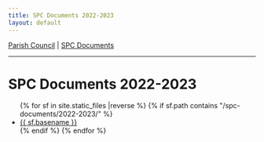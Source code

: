 ```yaml
---
title: SPC Documents 2022-2023
layout: default
---
```


[Parish Council](../..) | [SPC Documents](..)

-----


# SPC Documents 2022-2023

<ul class="flist">
{% for  sf in site.static_files |reverse %}
 {% if sf.path contains "/spc-documents/2022-2023/" %}
  <li>
   <a href="{{sf.path}}">{{ sf.basename }}</a>
  </li>
  {% endif %}
{% endfor %}
</ul>

